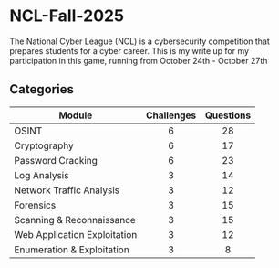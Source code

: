 # NCL-Fall-2025
The National Cyber League (NCL) is a cybersecurity competition that prepares students for a cyber career. This is my write up for my participation in this game, running from October 24th - October 27th

## Categories
| Module        | Challenges       | Questions  |
| ------------- |:-------------:|:-----:|
| OSINT | 6 | 28 |
| Cryptography| 6| 17 |
| Password Cracking| 6 | 23|  
| Log Analysis| 3 | 14 | 
| Network Traffic Analysis| 3 | 12 | 
| Forensics| 3 | 15 | 
| Scanning & Reconnaissance| 3 | 15 | 
| Web Application Exploitation| 3 | 12 | 
| Enumeration & Exploitation| 3 | 8 | 

